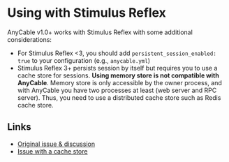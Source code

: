 # Using with Stimulus Reflex

AnyCable v1.0+ works with Stimulus Reflex with some additional considerations:

- For Stimulus Reflex <3, you should add `persistent_session_enabled: true` to your configuration (e.g., `anycable.yml`)
- Stimulus Reflex 3+ persists session by itself but requires you to use a cache store for sessions. **Using memory store is not compatible with AnyCable**. Memory store is only accessible by the owner process, and with AnyCable you have two processes at least (web server and RPC server). Thus, you need to use a distributed cache store such as Redis cache store.

## Links

- [Original issue & discussion](https://github.com/hopsoft/stimulus_reflex/issues/46)
- [Issue with a cache store](https://github.com/anycable/anycable-rails/issues/127)
